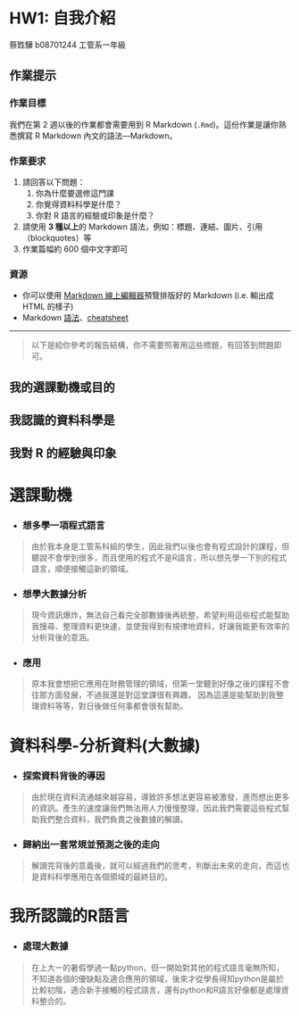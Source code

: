 HW1: 自我介紹
==============================

蔡鉎驊 b08701244 工管系一年級

## 作業提示

### 作業目標

我們在第 2 週以後的作業都會需要用到 R Markdown (`.Rmd`)。這份作業是讓你熟悉撰寫 R Markdown 內文的語法—Markdown。
  
### 作業要求

1. 請回答以下問題：
   1. 你為什麼要選修這門課 
   2. 你覺得資料科學是什麼？
   3. 你對 R 語言的經驗或印象是什麼？ 
2. 請使用 **3 種以上**的 Markdown 語法，例如：標題、連結、圖片、引用（blockquotes）等
3. 作業篇幅約 600 個中文字即可

### 資源

- 你可以使用 [Markdown 線上編輯器](https://jbt.github.io/markdown-editor)預覽排版好的 Markdown (i.e. 輸出成 HTML 的樣子)
- Markdown [語法](https://guides.github.com/features/mastering-markdown)、[cheatsheet](https://guides.github.com/pdfs/markdown-cheatsheet-online.pdf)

- - -

> 以下是給你參考的報告結構，你不需要照著用這些標題，有回答到問題即可。

## 我的選課動機或目的

## 我認識的資料科學是

## 我對 R 的經驗與印象



# 選課動機
* ### 想多學一項程式語言
>由於我本身是工管系科組的學生，因此我們以後也會有程式設計的課程，但聽說不會學到很多，而且使用的程式不是R語言，所以想先學一下別的程式語言，順便接觸這新的領域。

* ### 想學大數據分析
>現今資訊爆炸，無法自己看完全部數據後再統整，希望利用這些程式能幫助我搜尋、整理資料更快速，並使我得到有規律地資料，好讓我能更有效率的分析背後的意涵。

* ### 應用
>原本我會想把它應用在財務管理的領域，但第一堂聽到好像之後的課程不會往那方面發展，不過我還是對這堂課很有興趣，
因為這還是能幫助到我整理資料等等，對日後做任何事都會很有幫助。

# 資料科學-分析資料(大數據)
* ### 探索資料背後的導因
>由於現在資料流通越來越容易，導致許多想法更容易被激發，進而想出更多的資訊。產生的速度讓我們無法用人力慢慢整理，因此我們需要這些程式幫助我們整合資料，我們負責之後數據的解讀。

* ### 歸納出一套常規並預測之後的走向
>解讀完背後的意義後，就可以經過我們的思考，判斷出未來的走向，而這也是資料科學應用在各個領域的最終目的。

# 我所認識的R語言
* ### 處理大數據
>在上大一的暑假學過一點python，但一開始對其他的程式語言毫無所知，不知道各個的優缺點及適合應用的領域，後來才從學長得知python是屬於比較初階，適合新手接觸的程式語言，還有python和R語言好像都是處理資料整合的。